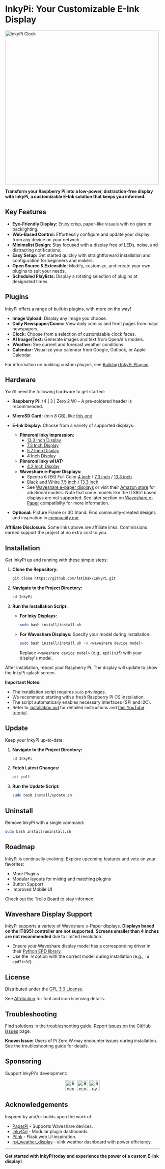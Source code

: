 # InkyPi: Your Customizable E-Ink Display

[<img src="./docs/images/inky_clock.jpg" alt="InkyPi Clock" width="500">](https://github.com/fatihak/InkyPi)

**Transform your Raspberry Pi into a low-power, distraction-free display with InkyPi, a customizable E-Ink solution that keeps you informed.**

## Key Features

*   **Eye-Friendly Display:** Enjoy crisp, paper-like visuals with no glare or backlighting.
*   **Web-Based Control:** Effortlessly configure and update your display from any device on your network.
*   **Minimalist Design:** Stay focused with a display free of LEDs, noise, and distracting notifications.
*   **Easy Setup:** Get started quickly with straightforward installation and configuration for beginners and makers.
*   **Open Source & Extensible:** Modify, customize, and create your own plugins to suit your needs.
*   **Scheduled Playlists:** Display a rotating selection of plugins at designated times.

## Plugins

InkyPi offers a range of built-in plugins, with more on the way!

*   **Image Upload:** Display any image you choose.
*   **Daily Newspaper/Comic:** View daily comics and front pages from major newspapers.
*   **Clock:** Choose from a selection of customizable clock faces.
*   **AI Image/Text:** Generate images and text from OpenAI's models.
*   **Weather:** See current and forecast weather conditions.
*   **Calendar:** Visualize your calendar from Google, Outlook, or Apple Calendar.

For information on building custom plugins, see [Building InkyPi Plugins](./docs/building_plugins.md).

## Hardware

You'll need the following hardware to get started:

*   **Raspberry Pi:** (4 | 3 | Zero 2 W) - A pre-soldered header is recommended.
*   **MicroSD Card:** (min 8 GB), like [this one](https://amzn.to/3G3Tq9W)
*   **E-Ink Display:** Choose from a variety of supported displays:

    *   **Pimoroni Inky Impression:**
        *   [13.3 Inch Display](https://collabs.shop/q2jmza)
        *   [7.3 Inch Display](https://collabs.shop/q2jmza)
        *   [5.7 Inch Display](https://collabs.shop/ns6m6m)
        *   [4 Inch Display](https://collabs.shop/cpwtbh)
    *   **Pimoroni Inky wHAT:**
        *   [4.2 Inch Display](https://collabs.shop/jrzqmf)
    *   **Waveshare e-Paper Displays:**
        *   Spectra 6 (E6) Full Color [4 inch](https://www.waveshare.com/4inch-e-paper-hat-plus-e.htm?&aff_id=111126) / [7.3 inch](https://www.waveshare.com/7.3inch-e-paper-hat-e.htm?&aff_id=111126) / [13.3 inch](https://www.waveshare.com/13.3inch-e-paper-hat-plus-e.htm?&aff_id=111126)
        *   Black and White [7.5 inch](https://www.waveshare.com/7.5inch-e-paper-hat.htm?&aff_id=111126) / [13.3 inch](https://www.waveshare.com/13.3inch-e-paper-hat-k.htm?&aff_id=111126)
        *   See [Waveshare e-paper displays](https://www.waveshare.com/product/raspberry-pi/displays/e-paper.htm?&aff_id=111126) or visit their [Amazon store](https://amzn.to/3HPRTEZ) for additional models. Note that some models like the IT8951 based displays are not supported. See later section on [Waveshare e-Paper](#waveshare-display-support) compatibilty for more information.

*   **Optional:** Picture Frame or 3D Stand. Find community-created designs and inspiration in [community.md](./docs/community.md).

**Affiliate Disclosure:** Some links above are affiliate links. Commissions earned support the project at no extra cost to you.

## Installation

Get InkyPi up and running with these simple steps:

1.  **Clone the Repository:**
    ```bash
    git clone https://github.com/fatihak/InkyPi.git
    ```
2.  **Navigate to the Project Directory:**
    ```bash
    cd InkyPi
    ```
3.  **Run the Installation Script:**

    *   **For Inky Displays:**
        ```bash
        sudo bash install/install.sh
        ```
    *   **For Waveshare Displays:**  Specify your model during installation.
        ```bash
        sudo bash install/install.sh -W <waveshare device model>
        ```
        Replace `<waveshare device model>` (e.g., `epd7in3f`) with your display's model.

After installation, reboot your Raspberry Pi. The display will update to show the InkyPi splash screen.

**Important Notes:**

*   The installation script requires `sudo` privileges.
*   We recommend starting with a fresh Raspberry Pi OS installation.
*   The script automatically enables necessary interfaces (SPI and I2C).
*   Refer to [installation.md](./docs/installation.md) for detailed instructions and [this YouTube tutorial](https://youtu.be/L5PvQj1vfC4).

## Update

Keep your InkyPi up-to-date:

1.  **Navigate to the Project Directory:**
    ```bash
    cd InkyPi
    ```
2.  **Fetch Latest Changes:**
    ```bash
    git pull
    ```
3.  **Run the Update Script:**
    ```bash
    sudo bash install/update.sh
    ```

## Uninstall

Remove InkyPi with a single command:

```bash
sudo bash install/uninstall.sh
```

## Roadmap

InkyPi is continually evolving! Explore upcoming features and vote on your favorites:

*   More Plugins
*   Modular layouts for mixing and matching plugins
*   Button Support
*   Improved Mobile UI

Check out the [Trello Board](https://trello.com/b/SWJYWqe4/inkypi) to stay informed.

## Waveshare Display Support

InkyPi supports a variety of Waveshare e-Paper displays.  **Displays based on the IT8951 controller are not supported**. **Screens smaller than 4 inches are not recommended** due to limited resolution.

*   Ensure your Waveshare display model has a corresponding driver in their [Python EPD library](https://github.com/waveshareteam/e-Paper/tree/master/RaspberryPi_JetsonNano/python/lib/waveshare_epd).
*   Use the `-W` option with the correct model during installation (e.g., `-W epd7in3f`).

## License

Distributed under the [GPL 3.0 License](./LICENSE).

See [Attribution](./docs/attribution.md) for font and icon licensing details.

## Troubleshooting

Find solutions in the [troubleshooting guide](./docs/troubleshooting.md).  Report issues on the [GitHub Issues](https://github.com/fatihak/InkyPi/issues) page.

**Known Issue:** Users of Pi Zero W may encounter issues during installation. See the troubleshooting guide for details.

## Sponsoring

Support InkyPi's development:

<p align="center">
<a href="https://github.com/sponsors/fatihak" target="_blank"><img src="https://user-images.githubusercontent.com/345274/133218454-014a4101-b36a-48c6-a1f6-342881974938.png" alt="Become a Patreon" height="35" width="auto"></a>
<a href="https://www.patreon.com/akzdev" target="_blank"><img src="https://c5.patreon.com/external/logo/become_a_patron_button.png" alt="Become a Patreon" height="35" width="auto"></a>
<a href="https://www.buymeacoffee.com/akzdev" target="_blank"><img src="https://cdn.buymeacoffee.com/buttons/default-orange.png" alt="Buy Me A Coffee" height="35" width="auto"></a>
</p>

## Acknowledgements

Inspired by and/or builds upon the work of:

*   [PaperPi](https://github.com/txoof/PaperPi) - Supports Waveshare devices.
*   [InkyCal](https://github.com/aceinnolab/Inkycal) - Modular plugin dashboards.
*   [PiInk](https://github.com/tlstommy/PiInk) - Flask web UI inspiration.
*   [rpi_weather_display](https://github.com/sjnims/rpi_weather_display) - eink weather dashboard with power efficiency.

---

**Get started with InkyPi today and experience the power of a custom E-Ink display!**